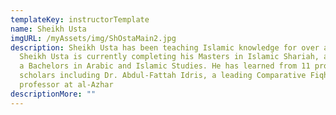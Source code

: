 ```yaml
---
templateKey: instructorTemplate
name: Sheikh Usta
imgURL: /myAssets/img/ShOstaMain2.jpg
description: Sheikh Usta has been teaching Islamic knowledge for over a decade.
  Sheikh Usta is currently completing his Masters in Islamic Shariah, and holds
  a Bachelors in Arabic and Islamic Studies. He has learned from 11 prominent
  scholars including Dr. Abdul-Fattah Idris, a leading Comparative Fiqh
  professor at al-Azhar
descriptionMore: ""
---
```

